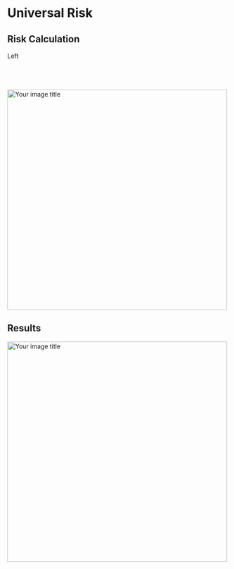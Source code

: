 # Universal Risk

##  Risk Calculation
 <div style="width: 100%; overflow: hidden;">
 <div style="width: 600px; float: left;"> Left </div>
    <div style="margin-left: 620px;"> Right </div>
</div>

<img src="http://34.66.189.202:4567/uploads/urisk.png" alt="Your image title" width="500"/>

## Results

<img src="http://34.66.189.202:4567/uploads/fig3.png" alt="Your image title" width="500"/>